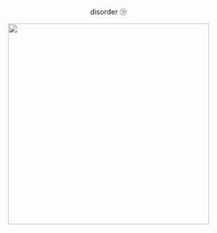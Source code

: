  <p align=center> disorder ㋡ 
 <br>
 <p align=center><img src= "https://i.imgur.com/T5sSFsI.jpg?1" heigth="300" width="400">
 </center>
 </center>

<!--
**mavmp/mavmp** is a ✨ _special_ ✨ repository because its `README.md` (this file) appears on your GitHub profile.

Here are some ideas to get you started:

- 🔭 I’m currently working on ...
- 🌱 I’m currently learning ...
- 👯 I’m looking to collaborate on ...
- 🤔 I’m looking for help with ...
- 💬 Ask me about ...
- 📫 How to reach me: ...
- 😄 Pronouns: ...
- ⚡ Fun fact: ...
-->
